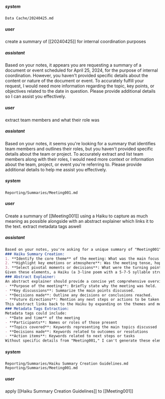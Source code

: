 ##### system
```sc-context
Data Cache/20240425.md
```

##### user
create a summary of [[20240425]] for internal coordination purposes

##### assistant
Based on your notes, it appears you are requesting a summary of a document or event scheduled for April 25, 2024, for the purpose of internal coordination. However, you haven't provided specific details about the content or nature of the document or event. To accurately fulfill your request, I would need more information regarding the topic, key points, or objectives related to the date in question. Please provide additional details so I can assist you effectively.

##### user
extract team members and what their role was

##### assistant
Based on your notes, it seems you're looking for a summary that identifies team members and outlines their roles, but you haven't provided specific details about the team or project. To accurately extract and list team members along with their roles, I would need more context or information about the team, project, or event you're referring to. Please provide additional details to help me assist you effectively.

##### system
```sc-context
Reporting/Summaries/Meeting001.md
```

##### user
Create a summary of [[Meeting001]] using a Haiku to capture as much meaning as possible alongside with an abstract explainer which links it to the text. extract metadata tags aswell

##### assistant
```md
Based on your notes, you're asking for a unique summary of "Meeting001" in the form of a Haiku, an abstract explainer, and the extraction of metadata tags, but you haven't provided the specific content or context of "Meeting001." Without the actual details of the meeting, including its main topics, decisions made, and the atmosphere, I can't create a precise Haiku or abstract. However, I can guide you on how to approach this task:
### Haiku Summary Creation:
1. **Identify the core theme** of the meeting: What was the main focus or outcome?
2. **Highlight key emotions or atmosphere**: Was the meeting tense, hopeful, productive?
3. **Select pivotal moments or decisions**: What were the turning points or significant actions?
Given these elements, a Haiku (a 3-line poem with a 5-7-5 syllable structure) can encapsulate the essence of the meeting.
### Abstract Explainer:
An abstract explainer should provide a concise yet comprehensive overview of "Meeting001," including:
- **Purpose of the meeting**: Briefly state why the meeting was held.
- **Key discussions**: Summarize the main points discussed.
- **Decisions made**: Outline any decisions or conclusions reached.
- **Future directions**: Mention any next steps or actions to be taken.
This abstract links back to the Haiku by expanding on the themes and moments captured in the poem, providing a fuller understanding of the meeting's content and outcomes.
### Metadata Tags Extraction:
Metadata tags could include:
- **Date and time** of the meeting
- **Participants**: Names or roles of those present
- **Topics covered**: Keywords representing the main topics discussed
- **Decisions made**: Keywords related to outcomes or resolutions
- **Action items**: Keywords related to next steps or tasks
Without specific details from "Meeting001," I can't generate these elements accurately. If you can provide more information about the meeting, I can offer a more tailored response.
```

##### system
```sc-context
Reporting/Summaries/Haiku Summary Creation Guidelines.md
Reporting/Summaries/Meeting001.md
```

##### user
apply [[Haiku Summary Creation Guidelines]] to [[Meeting001]]